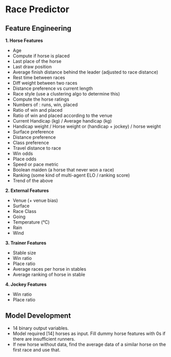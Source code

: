 # Race Predictor

## Feature Engineering

**1. Horse Features**
   - Age
   - Compute if horse is placed
   - Last place of the horse
   - Last draw position
   - Average finish distance behind the leader (adjusted to race distance)
   - Rest time between races 
   - Diff weight between two races
   - Distance preference vs current length 
   - Race style (use a clustering algo to determine this)
   - Compute the horse ratings
   - Numbers of : runs, win, placed
   - Ratio of win and placed
   - Ratio of win and placed according to the venue
   - Current Handicap (kg) / Average handicap (kg)
   - Handicap weight / Horse weight or (handicap + jockey) / horse weight
   - Surface preference
   - Distance preference
   - Class preference
   - Travel distance to race
   - Win odds
   - Place odds
   - Speed or pace metric
   - Boolean maiden (a horse that never won a race)
   - Ranking (some kind of multi-agent ELO / ranking score)
   - Trend of the above 


**2. External Features**
   - Venue (+ venue bias)
   - Surface
   - Race Class
   - Going
   - Temperature (°C)
   - Rain
   - Wind 


**3. Trainer Features**
   - Stable size
   - Win ratio
   - Place ratio
   - Average races per horse in stables
   - Average ranking of horse in stable

**4. Jockey Features**
   - Win ratio
   - Place ratio

## Model Development

- 14 binary output variables. 
- Model required [14] horses as input. Fill dummy horse features with 0s if there are insufficient runners.
- If new horse without data, find the average data of a similar horse on the first race and use that.
